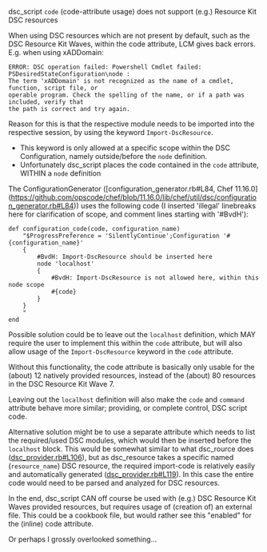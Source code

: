 dsc_script `code` (code-attribute usage) does not support (e.g.) Resource Kit DSC resources

When using DSC resources which are not present by default, such as the DSC Resource Kit Waves, within the code attribute, LCM gives back errors. E.g. when using xADDomain:
```
ERROR: DSC operation failed: Powershell Cmdlet failed: PSDesiredStateConfiguration\node :
The term 'xADDomain' is not recognized as the name of a cmdlet, function, script file, or
operable program. Check the spelling of the name, or if a path was included, verify that
the path is correct and try again.
```

Reason for this is that the respective module needs to be imported into the respective session, by using the keyword `Import-DscResource`.

* This keyword is only allowed at a specific scope within the DSC Configuration, namely outside/before the `node` definition.
* Unfortunately dsc_script places the code contained in the `code` attribute, WITHIN a `node` definition

The ConfigurationGenerator ([configuration_generator.rb#L84, Chef 11.16.0] (https://github.com/opscode/chef/blob/11.16.0/lib/chef/util/dsc/configuration_generator.rb#L84)) uses the following code (I inserted 'illegal' linebreaks here for clarification of scope, and comment lines starting with '#BvdH'):
```
def configuration_code(code, configuration_name)
    "$ProgressPreference = 'SilentlyContinue';Configuration '#{configuration_name}'
    {
        #BvdH: Import-DscResource should be inserted here
        node 'localhost'
        {
            #BvdH: Import-DscResource is not allowed here, within this node scope
            #{code}
        }
    }
    "
end
```


Possible solution could be to leave out the `localhost` definition, which MAY require the user to implement this within the `code` attribute, but will also allow usage of the `Import-DscResource` keyword in the `code` attribute.

Without this functionality, the code attribute is basically only usable for the (about) 12 natively provided resources, instead of the (about) 80 resources in the DSC Resource Kit Wave 7.

Leaving out the `localhost` definition will also make the `code` and `command` attribute behave more similar; providing, or complete control, DSC script code.


Alternative solution might be to use a separate attribute which needs to list the required/used DSC modules, which would then be inserted before the `localhost` block. This would be somewhat similar to what dsc_rource does ([dsc_provider.rb#L106](https://github.com/opscode-cookbooks/dsc/blob/master/libraries/dsc_provider.rb#L106)), but as dsc_resource takes a specific named (`resource_name`) DSC resource, the required import-code is relatively easily and automatically generated ([dsc_provider.rb#L119](https://github.com/opscode-cookbooks/dsc/blob/master/libraries/dsc_provider.rb#L119)). In this case the entire code would need to be parsed and analyzed for DSC resources.


In the end, dsc_script CAN off course be used with (e.g.) DSC Resource Kit Waves provided resources, but requires usage of (creation of) an external file. This could be a cookbook file, but would rather see this "enabled" for the (inline) code attribute.

Or perhaps I grossly overlooked something...
